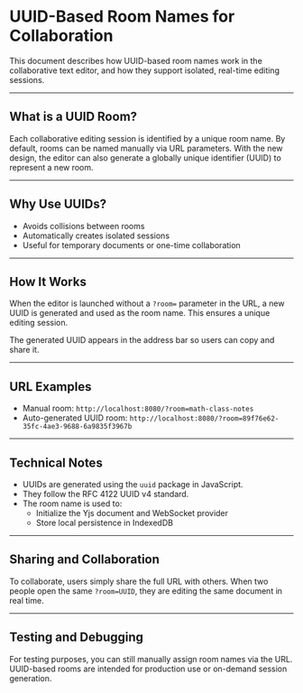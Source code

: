 
# UUID-Based Room Names for Collaboration

This document describes how UUID-based room names work in the collaborative text editor, and how they support isolated, real-time editing sessions.

---

## What is a UUID Room?

Each collaborative editing session is identified by a unique room name. By default, rooms can be named manually via URL parameters. With the new design, the editor can also generate a globally unique identifier (UUID) to represent a new room.

---

## Why Use UUIDs?

- Avoids collisions between rooms
- Automatically creates isolated sessions
- Useful for temporary documents or one-time collaboration

---

## How It Works

When the editor is launched without a `?room=` parameter in the URL, a new UUID is generated and used as the room name. This ensures a unique editing session.

The generated UUID appears in the address bar so users can copy and share it.

---

## URL Examples

- Manual room: `http://localhost:8080/?room=math-class-notes`
- Auto-generated UUID room: `http://localhost:8080/?room=89f76e62-35fc-4ae3-9688-6a9835f3967b`

---

## Technical Notes

- UUIDs are generated using the `uuid` package in JavaScript.
- They follow the RFC 4122 UUID v4 standard.
- The room name is used to:
  - Initialize the Yjs document and WebSocket provider
  - Store local persistence in IndexedDB

---

## Sharing and Collaboration

To collaborate, users simply share the full URL with others. When two people open the same `?room=UUID`, they are editing the same document in real time.

---

## Testing and Debugging

For testing purposes, you can still manually assign room names via the URL. UUID-based rooms are intended for production use or on-demand session generation.


